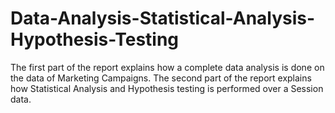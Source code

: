 # Data-Analysis-Statistical-Analysis-Hypothesis-Testing
The first part of the report explains how a complete data analysis is done on the data of Marketing Campaigns. The second part of the report explains how Statistical Analysis and Hypothesis testing is performed over a Session data.
